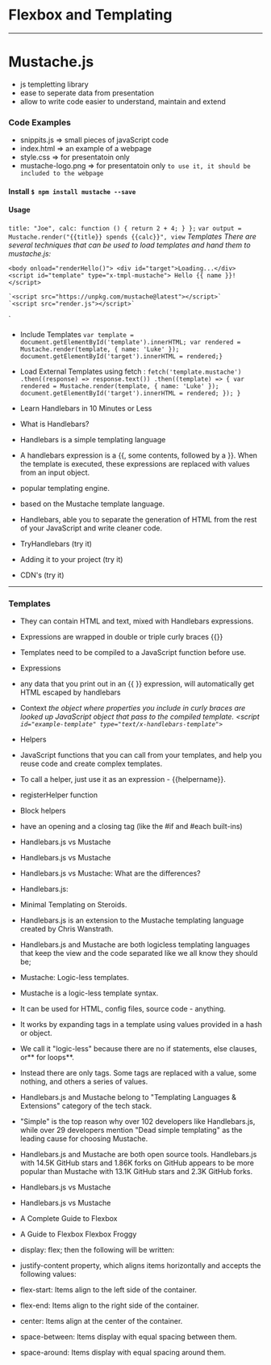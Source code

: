 # Flexbox and Templating

---

# Mustache.js
- js templetting library
- ease to seperate data from presentation
- allow to write code easier to understand, maintain and extend

### Code Examples

- snippits.js => small pieces of javaScript code
- index.html => an example of a webpage
- style.css => for presentatoin only
- mustache-logo.png => for presentatoin only
`to use it, it should be included to the webpage`


#### Install `$ npm install mustache --save`

#### Usage
  `title: "Joe",
  calc: function () {
    return 2 + 4;
  }
};`
`var output = Mustache.render("{{title}} spends {{calc}}", view`
*Templates There are several techniques that can be used to load templates and hand them to mustache.js:*

  `<body onload="renderHello()">
    <div id="target">Loading...</div>
    <script id="template" type="x-tmpl-mustache">
      Hello {{ name }}!
    </script>`

    `<script src="https://unpkg.com/mustache@latest"></script>`
    `<script src="render.js"></script>`
  </body>
</html>`

- Include Templates
  `var template = document.getElementById('template').innerHTML;
  var rendered = Mustache.render(template, { name: 'Luke' });
  document.getElementById('target').innerHTML = rendered;}`

- Load External Templates using fetch :
`fetch('template.mustache')
 .then((response) => response.text())
 .then((template) => {
   var rendered = Mustache.render(template, { name: 'Luke' });
   document.getElementById('target').innerHTML = rendered;
 });
}`
- Learn Handlebars in 10 Minutes or Less
- What is Handlebars?
- Handlebars is a simple templating language

- A handlebars expression is a {{, some contents, followed by a }}. When the template is executed, these expressions are replaced with values from an input object.
- popular templating engine.
- based on the Mustache template language.
- Handlebars, able you to separate the generation of HTML from the rest of your JavaScript and write cleaner code.
- TryHandlebars (try it)
- Adding it to your project (try it)
- CDN's (try it)

---

### Templates
- They can contain HTML and text, mixed with Handlebars expressions.
- Expressions are wrapped in double or triple curly braces {{}}
- Templates need to be compiled to a JavaScript function before use.
- Expressions
- any data that you print out in an {{ }} expression, will automatically get HTML escaped by handlebars
- Context
*the object where properties you include in curly braces are looked up JavaScript object that pass to the compiled template. <script `id="example-template" type="text/x-handlebars-template">`*
- Helpers
- JavaScript functions that you can call from your templates, and help you reuse code and create complex templates.
- To call a helper, just use it as an expression - {{helpername}}.
- registerHelper function
- Block helpers
- have an opening and a closing tag (like the #if and #each built-ins)
- Handlebars.js vs Mustache
- Handlebars.js vs Mustache

- Handlebars.js vs Mustache: What are the differences?

- Handlebars.js:

- Minimal Templating on Steroids.
- Handlebars.js is an extension to the Mustache templating language created by Chris Wanstrath.
- Handlebars.js and Mustache are both logicless templating languages that keep the view and the code separated like we all know they should be;
- Mustache: Logic-less templates.

- Mustache is a logic-less template syntax.
- It can be used for HTML, config files, source code - anything.
- It works by expanding tags in a template using values provided in a hash or object.
- We call it "logic-less" because there are no if statements, else clauses, or** for loops**.
- Instead there are only tags. Some tags are replaced with a value, some nothing, and others a series of values.
- Handlebars.js and Mustache belong to "Templating Languages & Extensions" category of the tech stack.

- "Simple" is the top reason why over 102 developers like Handlebars.js, while over 29 developers mention "Dead simple templating" as the leading cause for choosing Mustache.

- Handlebars.js and Mustache are both open source tools. Handlebars.js with 14.5K GitHub stars and 1.86K forks on GitHub appears to be more popular than Mustache with 13.1K GitHub stars and 2.3K GitHub forks.

- Handlebars.js vs Mustache

- Handlebars.js vs Mustache

- A Complete Guide to Flexbox
- A Guide to Flexbox Flexbox Froggy

- display: flex; then the following will be written:
- justify-content property, which aligns items horizontally and accepts the following values:
- flex-start: Items align to the left side of the container.
- flex-end: Items align to the right side of the container.
- center: Items align at the center of the container.
- space-between: Items display with equal spacing between them.
- space-around: Items display with equal spacing around them.
